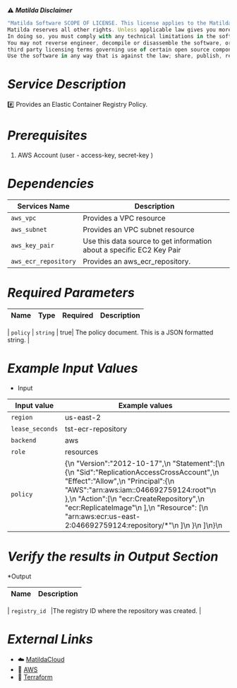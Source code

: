 :warning: ***Matilda Disclaimer***
```javascript
"Matilda Software SCOPE OF LICENSE. This license applies to the Matilda cloud product. The software is licensed, not sold. This agreement only gives you some rights to use the software. 
Matilda reserves all other rights. Unless applicable law gives you more rights despite this limitation, you may use the software only as expressly permitted in this agreement. 
In doing so, you must comply with any technical limitations in the software that only allow you to use it in certain ways. 
You may not reverse engineer, decompile or disassemble the software, or otherwise attempt to derive the source code for the software except and solely to the extent required by 
third party licensing terms governing use of certain open source components that may be included in the software; remove, minimize, block or modify any notices of Matilda or its suppliers in the software; 
Use the software in any way that is against the law; share, publish, rent or lease the software, or provide the software as a offering for others to use."
```

# *Service Description*
:hash: Provides an Elastic Container Registry Policy.

# *Prerequisites*
1. AWS Account (user - access-key, secret-key )

# *Dependencies*
| **Services Name**        | **Description**                                                      |
|--------------------------|----------------------------------------------------------------------|
| `aws_vpc`                | Provides a VPC resource                                              |
| `aws_subnet`             | Provides an VPC subnet resource                                      |
| `aws_key_pair`           | Use this data source to get information about a specific EC2 Key Pair|
| `aws_ecr_repository`     | Provides an aws_ecr_repository.                                  |


# *Required Parameters*
| Name | Type | Required | Description |
| --- | --- | --- | --- |

| `policy` | `string` | true| The policy document. This is a JSON formatted string. |




# *Example Input Values*
* Input

| Input value                       | Example values                                                                           |
|-----------------------------------|------------------------------------------------------------------------------------------|
| `region`                             | us-east-2                                                                   | 
| `lease_seconds`                   | tst-ecr-repository                                                                 |
| `backend`                        | aws                                                                |
| `role`                        | resources                                                                |
| `policy`                   | {\n    \"Version\":\"2012-10-17\",\n    \"Statement\":[\n        {\n            \"Sid\":\"ReplicationAccessCrossAccount\",\n            \"Effect\":\"Allow\",\n            \"Principal\":{\n                \"AWS\":\"arn:aws:iam::046692759124:root\"\n            },\n            \"Action\":[\n                \"ecr:CreateRepository\",\n                \"ecr:ReplicateImage\"\n            ],\n            \"Resource\": [\n                \"arn:aws:ecr:us-east-2:046692759124:repository\/*\"\n            ]\n        }\n    ]\n}\n                                               |



# *Verify the results in Output Section*
*Output

| Name | Description |
| ------------- | ------------- |

| `registry_id ` |The registry ID where the repository was created. |



# *External Links*
* :cloud: [MatildaCloud](https://www.matildacloud.com/docs/ "Matildacloud")
* :link: [AWS](https://aws.amazon.com/console/)
* :link: [Terraform](https://registry.terraform.io/providers/hashicorp/aws/latest/docs/resources/ecr_registry_policy#argument-reference)